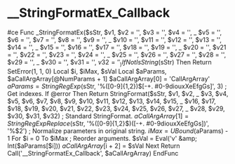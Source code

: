 # __StringFormatEx_Callback
#ce Func _StringFormatEx($sStr, $v1, $v2 = '', $v3 = '', $v4 = '', _         $v5 = '', $v6 = '', $v7 = '', $v8 = '', $v9 = '', _         $v10 = '', $v11 = '', $v12 = '', $v13 = '', $v14 = '', _         $v15 = '', $v16 = '', $v17 = '', $v18 = '', $v19 = '', _         $v20 = '', $v21 = '', $v22 = '', $v23 = '', $v24 = '', _         $v25 = '', $v26 = '', $v27 = '', $v28 = '', $v29 = '', _         $v30 = '', $v31 = '', $v32 = '' _     )     If Not IsString($sStr) Then Return SetError(1, 1, 0)     Local $i, $iMax, $sVal     Local $aParams, $aCallArgArray[@NumParams + 1]     $aCallArgArray[0] = 'CallArgArray'     $aParams = StringRegExp($sStr, '%([0-9]{1,2})$[-+. #0-9diouxXeEfgGs]', 3) ; Get indexes.     If @error Then Return StringFormat($sStr, $v1, $v2, _         $v3, $v4, $v5, $v6, $v7, $v8, $v9, $v10, $v11, $v12, $v13, $v14, $v15, _         $v16, $v17, $v18, $v19, $v20, $v21, $v22, $v23, $v24, $v25, $v26, $v27, _         $v28, $v29, $v30, $v31, $v32) ; Standard StringFormat.     $aCallArgArray[1] = StringRegExpReplace($sStr, '%([0-9]{1,2}$)([-+. #0-9diouxXeEfgGs])', '%$2') ; Normalize parameters in original string.     $iMax = UBound($aParams) - 1     For $i = 0 To $iMax ; Reorder arguments.         $sVal = Eval('v' &amp; Int($aParams[$i]))         $aCallArgArray[$i + 2] = $sVal     Next     Return Call('__StringFormatEx_Callback', $aCallArgArray) EndFunc
